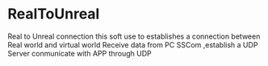 # RealToUnreal
Real to Unreal connection
this soft use to establishes a connection between Real world and virtual world
Receive data from PC SSCom ,establish a UDP Server 
conmunicate with APP through UDP

